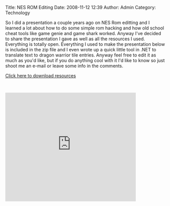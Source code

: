 Title: NES ROM Editing
Date: 2008-11-12 12:39
Author: Admin
Category: Technology

So I did a presentation a couple years ago on NES Rom editting and I
learned a lot about how to do some simple rom hacking and how old school
cheat tools like game genie and game shark worked. Anyway I've decided
to share the presentation I gave as well as all the resources I used.
Everything is totally open. Everything I used to make the presentation
below is included in the zip file and I even wrote up a quick little
tool in .NET to translate text to dragon warrior tile entries. Anyway
feel free to edit it as much as you'd like, but if you do anything cool
with it I'd like to know so just shoot me an e-mail or leave some info
in the comments.

[Click here to download resources][]

 

<iframe src="http://docs.google.com/EmbedSlideshow?docid=d9jph9x_54gg9bdtcr" frameborder="0" width="410" height="342"></iframe> 

</p>

  [Click here to download resources]: http://www.cs.drexel.edu/~dsd33/demos/nes_rom_editting/Presentation.zip
